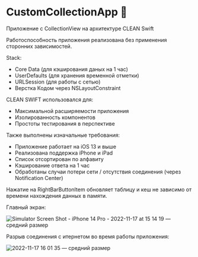 # CustomCollectionApp 
Приложение с CollectionView на архитектуре CLEAN Swift

Работоспособность приложения реализована без применения сторонних зависимостей.

Stack:  
- Core Data (для кэширования даных на 1 час)
- UserDefaults (для хранения временной отметки)
- URLSession (для работы с сетью)
- Верстка Кодом через NSLayoutConstraint

CLEAN SWIFT использовался для:
- Максимальной расширяемости приложения
- Изолированность компонентов
- Простоты тестирования в перспективе

Также выполнены изначальные требования: 
- Приложение работает на iOS 13 и выше
- Реализована поддержка iPhone и iPad
- Список отсортирован по алфавиту
- Кэширование ответа на 1 час
- Обработаны случаи потери сети / отсутствия соединения (через Notification Center)

Нажатие на RightBarButtonItem обновляет таблицу и кеш не зависимо от времени нахождения данных в памяти.

Главный экран:

![Simulator Screen Shot - iPhone 14 Pro - 2022-11-17 at 15 14 19 — средний размер](https://user-images.githubusercontent.com/75203988/202447397-785b6517-2711-4843-8d0e-3ae7235017ca.jpeg)

Разрыв соединения с итернетом во время работы приложения: 

![2022-11-17 16 01 35 — средний размер](https://user-images.githubusercontent.com/75203988/202453461-1e9a41de-7818-4908-9031-e0494d3844fb.jpeg)

